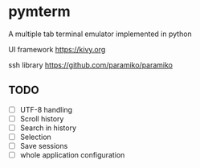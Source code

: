 # pymterm
A multiple tab terminal emulator implemented in python

UI framework https://kivy.org

ssh library https://github.com/paramiko/paramiko

## TODO
- [ ] UTF-8 handling
- [ ] Scroll history
- [ ] Search in history
- [ ] Selection
- [ ] Save sessions
- [ ] whole application configuration
